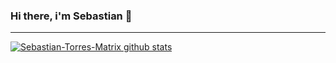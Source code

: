 ### Hi there, i'm Sebastian 👋

<!--
**Sebastian-Torres-Matrix/Sebastian-Torres-Matrix** is a ✨ _special_ ✨ repository because its `README.md` (this file) appears on your GitHub profile.

Here are some ideas to get you started:

- 🔭 I’m currently working on ...
- 🌱 I’m currently learning ...
- 👯 I’m looking to collaborate on ...
- 🤔 I’m looking for help with ...
- 💬 Ask me about ...
- 📫 How to reach me: ...
- 😄 Pronouns: ...
- ⚡ Fun fact: ...
-->

---

[![Sebastian-Torres-Matrix github stats](https://github-readme-stats-zeta-five.vercel.app/api?username=Sebastian-Torres-Matrix)](https://github.com/Sebastian-Torres-Matrix/github-readme-stats)

